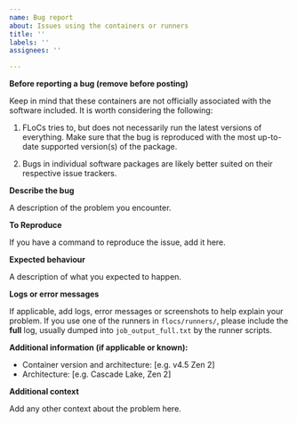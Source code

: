 ```yaml
---
name: Bug report
about: Issues using the containers or runners
title: ''
labels: ''
assignees: ''

---
```

**Before reporting a bug (remove before posting)**

Keep in mind that these containers are not officially associated with the software included. It is worth considering the following:

1. FLoCs tries to, but does not necessarily run the latest versions of everything. Make sure that the bug is reproduced with the most up-to-date supported version(s) of the package.

2. Bugs in individual software packages are likely better suited on their respective issue trackers.

**Describe the bug**

A description of the problem you encounter.

**To Reproduce**

If you have a command to reproduce the issue, add it here.

**Expected behaviour**

A description of what you expected to happen.

**Logs or error messages**

If applicable, add logs, error messages or screenshots to help explain your problem.
If you use one of the runners in `flocs/runners/`, please include the **full** log, usually dumped into
`job_output_full.txt` by the runner scripts.

**Additional information (if applicable or known):**

 - Container version and architecture: [e.g. v4.5 Zen 2]
 - Architecture: [e.g. Cascade Lake, Zen 2]

**Additional context**

Add any other context about the problem here.
